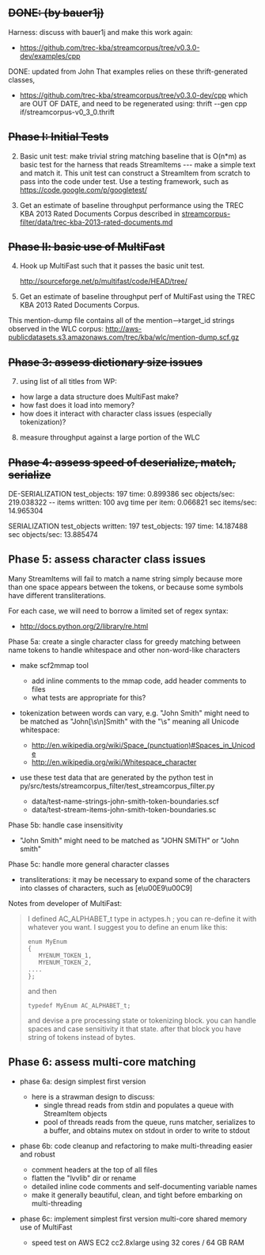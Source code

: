 ~~DONE: (by bauer1j)~~
-------
Harness: discuss with bauer1j and make this work again:
 * https://github.com/trec-kba/streamcorpus/tree/v0.3.0-dev/examples/cpp

DONE:  updated from John
That examples relies on these thrift-generated classes, 
 * https://github.com/trec-kba/streamcorpus/tree/v0.3.0-dev/cpp
which are OUT OF DATE, and need to be regenerated using:
  thrift --gen cpp if/streamcorpus-v0_3_0.thrift

~~Phase I:  Initial Tests~~
-----------------------
2. Basic unit test: make trivial string matching baseline that is
O(n*m) as basic test for the harness that reads StreamItems --- make a
simple text and match it.  This unit test can construct a StreamItem
from scratch to pass into the code under test.  Use a testing
framework, such as https://code.google.com/p/googletest/

3. Get an estimate of baseline throughput performance using the TREC
KBA 2013 Rated Documents Corpus described in
[streamcorpus-filter/data/trec-kba-2013-rated-documents.md](data/trec-kba-2013-rated-documents.md)


~~Phase II:  basic use of MultiFast~~
---------------------------------

4. Hook up MultiFast such that it passes the basic unit test.

   http://sourceforge.net/p/multifast/code/HEAD/tree/

5. Get an estimate of baseline throughput perf of MultiFast using the
TREC KBA 2013 Rated Documents Corpus.

This mention-dump file contains all of the mention-->target_id strings
observed in the WLC corpus:
http://aws-publicdatasets.s3.amazonaws.com/trec/kba/wlc/mention-dump.scf.gz

~~Phase 3:  assess dictionary size issues~~
----------------------------------------

7. using list of all titles from WP:

 - how large a data structure does MultiFast make?
 - how fast does it load into memory?
 - how does it interact with character class issues (especially tokenization)?

8. measure throughput against a large portion of the WLC

~~Phase 4:  assess speed of deserialize, match, serialize~~
-------------------------------------------------------

  DE-SERIALIZATION
  test_objects: 197
  time: 0.899386 sec
  objects/sec: 219.038322
  -- items written: 100           avg time per item: 0.066821 sec         items/sec: 14.965304

  SERIALIZATION
  test_objects written: 197
  test_objects: 197
  time: 14.187488 sec
  objects/sec: 13.885474

Phase 5:  assess character class issues
-----------------------------------------

Many StreamItems will fail to match a name string simply because more
than one space appears between the tokens, or because some symbols
have different transliterations.

For each case, we will need to borrow a limited set of regex syntax:

 * http://docs.python.org/2/library/re.html


Phase 5a: create a single character class for greedy matching between
name tokens to handle whitespace and other non-word-like characters

 - make scf2mmap tool
    - add inline comments to the mmap code, add header comments to files
    - what tests are appropriate for this?

 - tokenization between words can vary, e.g. "John Smith" might need
   to be matched as "John[\s\n]Smith" with the "\s" meaning all
   Unicode whitespace:

     * http://en.wikipedia.org/wiki/Space_(punctuation)#Spaces_in_Unicode
     * http://en.wikipedia.org/wiki/Whitespace_character

 - use these test data that are generated by the python test in py/src/tests/streamcorpus_filter/test_streamcorpus_filter.py
     * data/test-name-strings-john-smith-token-boundaries.scf  
     * data/test-stream-items-john-smith-token-boundaries.sc



Phase 5b: handle case insensitivity

 - "John Smith" might need to be matched as "JOHN SMiTH" or "John smith"


Phase 5c: handle more general character classes

 - transliterations: it may be necessary to expand some of the
   characters into classes of characters, such as [e\u00E9\u00C9]


Notes from developer of MultiFast:

> I defined AC_ALPHABET_t type in actypes.h ; you can re-define it
> with whatever you want.  I suggest you to define an enum like this:
>
>     enum MyEnum
>     {
>        MYENUM_TOKEN_1,
>        MYENUM_TOKEN_2,
>     ....
>     };
> 
> and then
> 
>     typedef MyEnum AC_ALPHABET_t;
>
> and devise a pre processing state or tokenizing block. you can
> handle spaces and case sensitivity it that state. after that block
> you have string of tokens instead of bytes.

Phase 6:  assess multi-core matching
------------------------------------

 * phase 6a: design simplest first version
   - here is a strawman design to discuss:
     - single thread reads from stdin and populates a queue with StreamItem objects
     - pool of threads reads from the queue, runs matcher, serializes to
       a buffer, and obtains mutex on stdout in order to write to stdout

 * phase 6b: code cleanup and refactoring to make multi-threading easier and robust
   - comment headers at the top of all files
   - flatten the "lvvlib" dir or rename
   - detailed inline code comments and self-documenting variable names
   - make it generally beautiful, clean, and tight before embarking on multi-threading

 * phase 6c: implement simplest first version multi-core shared memory
   use of MultiFast
   - speed test on AWS EC2 cc2.8xlarge using 32 cores / 64 GB RAM


